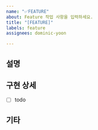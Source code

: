 ```yaml
---
name: "✅FEATURE"
about: Feature 작업 사항을 입력하세요.
title: "[FEATURE]"
labels: feature
assignees: dominic-yoon

---
```


## 설명


## 구현 상세
- [ ] todo

## 기타
